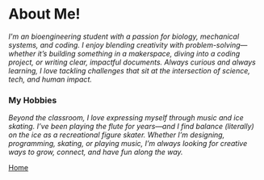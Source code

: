 # About Me!
*I'm an bioengineering student with a passion for biology, mechanical systems, and coding. I enjoy blending creativity with problem-solving—whether it’s building something in a makerspace, diving into a coding project, or writing clear, impactful documents. Always curious and always learning, I love tackling challenges that sit at the intersection of science, tech, and human impact.*

### My Hobbies
*Beyond the classroom, I love expressing myself through music and ice skating. I’ve been playing the flute for years—and I find balance (literally) on the ice as a recreational figure skater. Whether I’m designing, programming, skating, or playing music, I’m always looking for creative ways to grow, connect, and have fun along the way.*

[Home](README)

